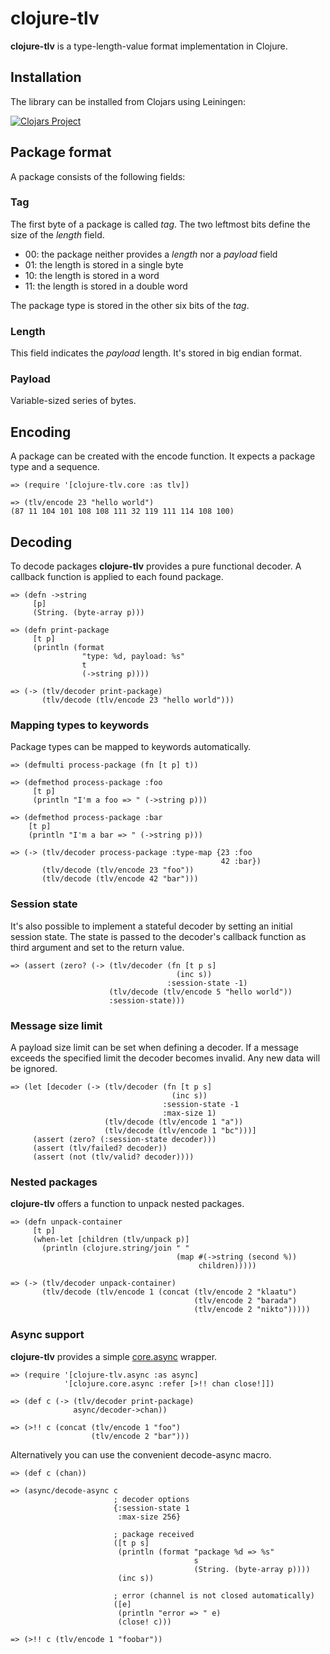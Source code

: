 # clojure-tlv

**clojure-tlv** is a type-length-value format implementation in Clojure.

## Installation

The library can be installed from Clojars using Leiningen:

[![Clojars Project](http://clojars.org/zcfux/clojure-tlv/latest-version.svg)](https://clojars.org/zcfux/clojure-tlv)

## Package format

A package consists of the following fields:

### Tag

The first byte of a package is called *tag*. The two leftmost bits define the
size of the *length* field.

* 00: the package neither provides a *length* nor a *payload* field
* 01: the length is stored in a single byte
* 10: the length is stored in a word
* 11: the length is stored in a double word

The package type is stored in the other six bits of the *tag*.

### Length

This field indicates the *payload* length. It's stored in big endian format.

### Payload

Variable-sized series of bytes.

## Encoding

A package can be created with the encode function. It expects a package type
and a sequence.

	=> (require '[clojure-tlv.core :as tlv])

	=> (tlv/encode 23 "hello world")
	(87 11 104 101 108 108 111 32 119 111 114 108 100)

## Decoding

To decode packages **clojure-tlv** provides a pure functional decoder. A
callback function is applied to each found package.

	=> (defn ->string
	     [p]
	     (String. (byte-array p)))

	=> (defn print-package
	     [t p]
	     (println (format
	                "type: %d, payload: %s"
	                t
	                (->string p))))

	=> (-> (tlv/decoder print-package)
	       (tlv/decode (tlv/encode 23 "hello world")))

### Mapping types to keywords

Package types can be mapped to keywords automatically.

	=> (defmulti process-package (fn [t p] t))

	=> (defmethod process-package :foo
	     [t p]
	     (println "I'm a foo => " (->string p)))

	=> (defmethod process-package :bar
	    [t p]
	    (println "I'm a bar => " (->string p)))

	=> (-> (tlv/decoder process-package :type-map {23 :foo
	                                               42 :bar})
	       (tlv/decode (tlv/encode 23 "foo"))
	       (tlv/decode (tlv/encode 42 "bar")))

### Session state

It's also possible to implement a stateful decoder by setting an initial session state.
The state is passed to the decoder's callback function as third argument and set to the
return value.

	=> (assert (zero? (-> (tlv/decoder (fn [t p s]
	                                     (inc s))
	                                   :session-state -1)
	                      (tlv/decode (tlv/encode 5 "hello world"))
	                      :session-state)))

### Message size limit

A payload size limit can be set when defining a decoder. If a message exceeds the
specified limit the decoder becomes invalid. Any new data will be ignored.

	=> (let [decoder (-> (tlv/decoder (fn [t p s]
	                                    (inc s))
	                                  :session-state -1
	                                  :max-size 1)
	                     (tlv/decode (tlv/encode 1 "a"))
	                     (tlv/decode (tlv/encode 1 "bc")))]
	     (assert (zero? (:session-state decoder)))
	     (assert (tlv/failed? decoder))
	     (assert (not (tlv/valid? decoder))))

### Nested packages

**clojure-tlv** offers a function to unpack nested packages.

	=> (defn unpack-container
	     [t p]
	     (when-let [children (tlv/unpack p)]
	       (println (clojure.string/join " "
	                                     (map #(->string (second %))
	                                          children)))))

	=> (-> (tlv/decoder unpack-container)
	       (tlv/decode (tlv/encode 1 (concat (tlv/encode 2 "klaatu")
	                                         (tlv/encode 2 "barada")
	                                         (tlv/encode 2 "nikto")))))

### Async support

**clojure-tlv** provides a simple [core.async](https://github.com/clojure/core.async) wrapper.

	=> (require '[clojure-tlv.async :as async]
	            '[clojure.core.async :refer [>!! chan close!]])

	=> (def c (-> (tlv/decoder print-package)
	              async/decoder->chan))

	=> (>!! c (concat (tlv/encode 1 "foo")
	                  (tlv/encode 2 "bar")))

Alternatively you can use the convenient decode-async macro.

	=> (def c (chan))

	=> (async/decode-async c
	                       ; decoder options
	                       {:session-state 1
	                        :max-size 256}

	                       ; package received
	                       ([t p s]
	                        (println (format "package %d => %s"
	                                         s
	                                         (String. (byte-array p))))
	                        (inc s))

	                       ; error (channel is not closed automatically)
	                       ([e]
	                        (println "error => " e)
	                        (close! c)))

	=> (>!! c (tlv/encode 1 "foobar"))
